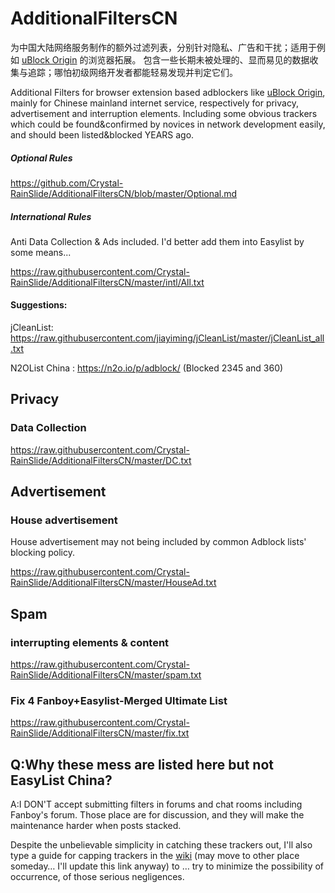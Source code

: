 # AdditionalFiltersCN

为中国大陆网络服务制作的额外过滤列表，分别针对隐私、广告和干扰；适用于例如 [uBlock Origin](https://github.com/gorhill/uBlock) 的浏览器拓展。
包含一些长期未被处理的、显而易见的数据收集与追踪；哪怕初级网络开发者都能轻易发现并判定它们。

Additional Filters for browser extension based adblockers like [uBlock Origin](https://github.com/gorhill/uBlock), mainly for Chinese mainland internet service, respectively for privacy, advertisement and interruption elements.
Including some obvious trackers which could be found&confirmed by novices in network development easily, and should been listed&blocked YEARS ago.

##### Optional Rules

https://github.com/Crystal-RainSlide/AdditionalFiltersCN/blob/master/Optional.md

##### International Rules

Anti Data Collection & Ads included. I'd better add them into Easylist by some means...

https://raw.githubusercontent.com/Crystal-RainSlide/AdditionalFiltersCN/master/intl/All.txt

#### Suggestions:

jCleanList: https://raw.githubusercontent.com/jiayiming/jCleanList/master/jCleanList_all.txt

N2OList China : https://n2o.io/p/adblock/ (Blocked 2345 and 360)

## Privacy

### Data Collection

https://raw.githubusercontent.com/Crystal-RainSlide/AdditionalFiltersCN/master/DC.txt

## Advertisement

### House advertisement

House advertisement may not being included by common Adblock lists' blocking policy.

https://raw.githubusercontent.com/Crystal-RainSlide/AdditionalFiltersCN/master/HouseAd.txt

## Spam

### interrupting elements & content

https://raw.githubusercontent.com/Crystal-RainSlide/AdditionalFiltersCN/master/spam.txt

### Fix 4 Fanboy+Easylist-Merged Ultimate List

https://raw.githubusercontent.com/Crystal-RainSlide/AdditionalFiltersCN/master/fix.txt

## Q:Why these mess are listed here but not EasyList China?

A:I DON'T accept submitting filters in forums and chat rooms including Fanboy's forum. Those place are for discussion, and they will make the maintenance harder when posts stacked.

Despite the unbelievable simplicity in catching these trackers out, I'll also type a guide for capping trackers in the [wiki](https://github.com/Crystal-RainSlide/AdditionalFiltersCN/wiki) (may move to other place someday… I'll update this link anyway) to … try to minimize the possibility of occurrence, of those serious negligences.
